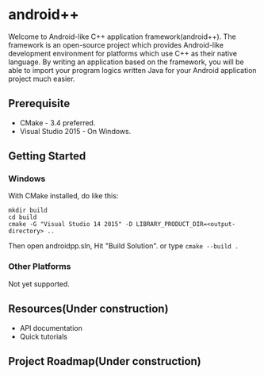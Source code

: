# android++
Welcome to Android-like C++ application framework(android++).
The framework is an open-source project which provides Android-like development environment for platforms which use C++ as their native language.
By writing an application based on the framework, you will be able to import your program logics written Java for your Android application project much easier.

## Prerequisite
* CMake - 3.4 preferred.
* Visual Studio 2015 - On Windows.

## Getting Started
### Windows
With CMake installed, do like this:
```
mkdir build
cd build
cmake -G "Visual Studio 14 2015" -D LIBRARY_PRODUCT_DIR=<output-directory> ..
```
Then open androidpp.sln, Hit "Build Solution". or type `cmake --build .`

### Other Platforms
Not yet supported.

## Resources(Under construction)
* API documentation
* Quick tutorials

## Project Roadmap(Under construction)

